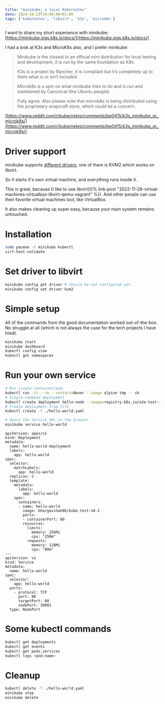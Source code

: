 ```yaml
---
title: "minikube, a local Kubernetes"
date: 2024-10-23T19:00:00+01:00
tags: ['kubernetes', 'libvirt', 'k3s', 'microk8s']
---
```


I want to share my short experience with minikube:
[https://minikube.sigs.k8s.io/docs/](https://minikube.sigs.k8s.io/docs/)

I had a look at K3s and MicroK8s also, and I prefer minikube:

>  Minikube is the closest to an official mini distribution for local testing and development, it is run by the same foundation as K8s.
>
> K3s is a project by Rancher, it is compliant but it’s completely up to them what is or isn’t included.
>
> Microk8s is a spin on what minikube tries to do and is run and maintained by Canonical (the Ubuntu people). 

> Fully agree. Also please note that microk8s is being distributed using the proprietary snapcraft store, which could be a concern.

[https://www.reddit.com/r/kubernetes/comments/be0415/k3s_minikube_or_microk8s/](https://www.reddit.com/r/kubernetes/comments/be0415/k3s_minikube_or_microk8s/)

# Driver support

minikube supports [different drivers](https://minikube.sigs.k8s.io/docs/drivers/),
one of them is KVM2 which works on libvirt.

So it starts it's own virtual machine, and everything runs inside it.

This is great, because [I like to use libvirt]({% link-post "2022-11-28-virtual-machines-virtualbox-libvirt-qemu-vagrant" %}).
And other people can use their favorite virtual machines tool, like VirtualBox.

It also makes cleaning up super easy, because your main system remains untouched.

# Installation

```bash
sudo pacman -S minikube kubectl
virt-host-validate
```

# Set driver to libvirt

```bash
minikube config get driver # should be not configured yet
minikube config set driver kvm2
```

# Simple setup

All of the commands from the good documentation worked out-of-the-box.
No struggle at all (which is not always the case for the tech projects I have tried).

```bash
minikube start
minikube dashboard
kubectl config view
kubectl get namespaces
```

# Run your own service

```bash
# Run single container/pod
kubectl run -it --rm --restart=Never --image alpine tmp -- sh
# Single-command deployment
kubectl create deployment hello-node --image=registry.k8s.io/e2e-test-images/agnhost:2.39 -- /agnhost netexec --http-port=8080
# Create deployment from file
kubectl create -f ./hello-world.yaml

# Opens the Service URL in the browser
minikube service hello-world
```

```yaml{data-filename=hello-world.yaml}
apiVersion: apps/v1
kind: Deployment
metadata:
  name: hello-world-deployment
  labels:
    app: hello-world
spec:
  selector:
    matchLabels:
      app: hello-world
  replicas: 2
  template:
    metadata:
      labels:
        app: hello-world
    spec:
      containers:
      - name: hello-world
        image: bhargavshah86/kube-test:v0.1
        ports:
        - containerPort: 80
        resources:
          limits:
            memory: 256Mi
            cpu: "250m"
          requests:
            memory: 128Mi
            cpu: "80m"
---
apiVersion: v1
kind: Service
metadata:
  name: hello-world
spec:
  selector:
    app: hello-world
  ports:
    - protocol: TCP
      port: 80
      targetPort: 80
      nodePort: 30081   
  type: NodePort
```

# Some kubectl commands

```bash
kubectl get deployments
kubectl get events
kubectl get pods,services
kubectl logs <pod-name>
```

# Cleanup

```bash
kubectl delete -f ./hello-world.yaml
minikube stop
minikube delete
```
